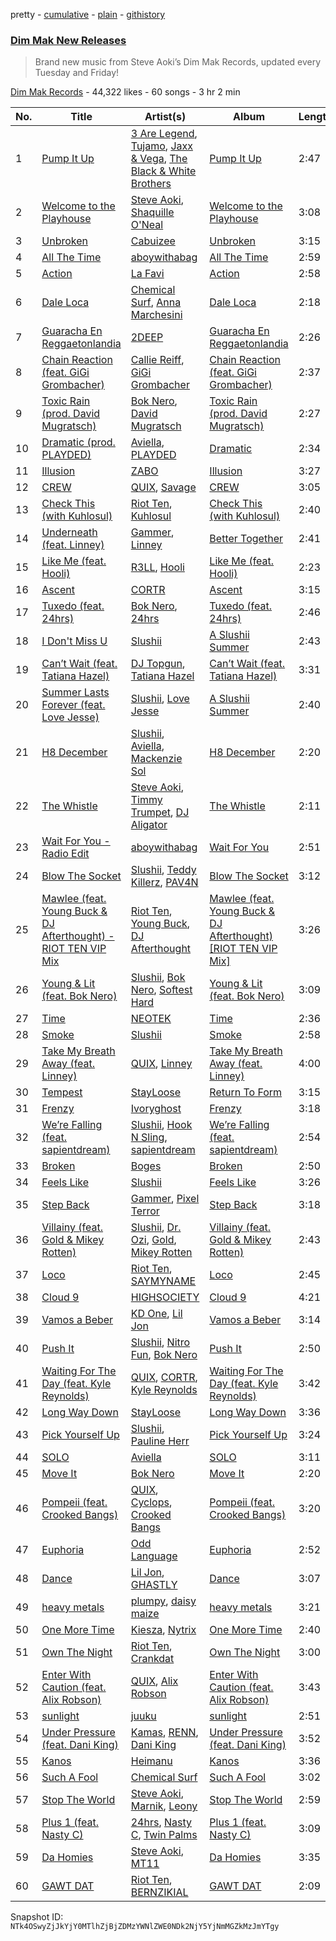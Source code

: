 pretty - [cumulative](/playlists/cumulative/6Gp3E89xD6vRQtuAKFizMo.md) - [plain](/playlists/plain/6Gp3E89xD6vRQtuAKFizMo) - [githistory](https://github.githistory.xyz/mackorone/spotify-playlist-archive/blob/main/playlists/plain/6Gp3E89xD6vRQtuAKFizMo)

### [Dim Mak New Releases](https://open.spotify.com/playlist/6Gp3E89xD6vRQtuAKFizMo)

> Brand new music from Steve Aoki’s Dim Mak Records, updated every Tuesday and Friday!

[Dim Mak Records](https://open.spotify.com/user/dimmakrecords) - 44,322 likes - 60 songs - 3 hr 2 min

| No. | Title | Artist(s) | Album | Length |
|---|---|---|---|---|
| 1 | [Pump It Up](https://open.spotify.com/track/0qmua4YsDzfz9svXRNtOgb) | [3 Are Legend](https://open.spotify.com/artist/6w0JXd2nT27GXVTbsuQ2II), [Tujamo](https://open.spotify.com/artist/2vVNxGBvKRQMWwI5c8KmYh), [Jaxx & Vega](https://open.spotify.com/artist/7bdZVVcdyFjxVRj6vCVk9w), [The Black & White Brothers](https://open.spotify.com/artist/6xaKognesdbX04PEXszfcv) | [Pump It Up](https://open.spotify.com/album/25iABixZchqQ3DC7dFdR6v) | 2:47 |
| 2 | [Welcome to the Playhouse](https://open.spotify.com/track/1qXTtWP0sNcePb3tT2eHWL) | [Steve Aoki](https://open.spotify.com/artist/77AiFEVeAVj2ORpC85QVJs), [Shaquille O'Neal](https://open.spotify.com/artist/67RWyN1fDOu7WuSTIi5hE7) | [Welcome to the Playhouse](https://open.spotify.com/album/6hhEQkw3cuI1HQ61Xma7Cy) | 3:08 |
| 3 | [Unbroken](https://open.spotify.com/track/7Dmucn3yhrWeSuaCYoR03n) | [Cabuizee](https://open.spotify.com/artist/60v1WXUYLa0WGarCGy7hF4) | [Unbroken](https://open.spotify.com/album/74IUD0zluNFVCdHgSNtFS8) | 3:15 |
| 4 | [All The Time](https://open.spotify.com/track/0cWqIiQczIXVORSfVxbg1X) | [aboywithabag](https://open.spotify.com/artist/6PqSrv8S89SEEpHAAqpUtY) | [All The Time](https://open.spotify.com/album/04Er7EWQFPjGPTthhPLh7n) | 2:59 |
| 5 | [Action](https://open.spotify.com/track/60fyTAA4YUDrlvXKTbd9WK) | [La Favi](https://open.spotify.com/artist/5lnsY88L4HEVxNUMCefego) | [Action](https://open.spotify.com/album/0gAtf1frqEswUJlQFZOKQm) | 2:58 |
| 6 | [Dale Loca](https://open.spotify.com/track/2gadKaKUi5ZGtzawTUfLwr) | [Chemical Surf](https://open.spotify.com/artist/7LgAW1ZiEd8f3HtCMGFaGx), [Anna Marchesini](https://open.spotify.com/artist/5pgt3A5TmZz94jyIbUPbtD) | [Dale Loca](https://open.spotify.com/album/2lawLhKlGRsqvS4ETYdPqW) | 2:18 |
| 7 | [Guaracha En Reggaetonlandia](https://open.spotify.com/track/1LwzyjKxQiUwfBWpuwlapN) | [2DEEP](https://open.spotify.com/artist/1ky3PEixUHYvSHGeO8TSmb) | [Guaracha En Reggaetonlandia](https://open.spotify.com/album/2c1dWyAgvufd10liQGhbUf) | 2:26 |
| 8 | [Chain Reaction \(feat\. GiGi Grombacher\)](https://open.spotify.com/track/4gVsfMkda6yNTVDBq2YJuC) | [Callie Reiff](https://open.spotify.com/artist/0XRFU9DhKXOo9vM4wKClyy), [GiGi Grombacher](https://open.spotify.com/artist/4F18x5o9JJ3TbuXfyry04n) | [Chain Reaction \(feat\. GiGi Grombacher\)](https://open.spotify.com/album/2zN7MtOiLmtQOgv0jMYXWd) | 2:37 |
| 9 | [Toxic Rain \(prod\. David Mugratsch\)](https://open.spotify.com/track/7b2FGXLZY3ABSxVgkpccCf) | [Bok Nero](https://open.spotify.com/artist/7rnzdGq1qPizursGNI1P0V), [David Mugratsch](https://open.spotify.com/artist/4XfRLnRSjs8AjtLOQgWPud) | [Toxic Rain \(prod\. David Mugratsch\)](https://open.spotify.com/album/5ijTP9RBfREShGfAQ90rrP) | 2:27 |
| 10 | [Dramatic \(prod\. PLAYDED\)](https://open.spotify.com/track/2KIJSmiVOO0Obh6h1rx8ti) | [Aviella](https://open.spotify.com/artist/5UA4NsiBgSQICPFMDKcPAe), [PLAYDED](https://open.spotify.com/artist/2bVDBU5YmauWpiN1LJ8ZkL) | [Dramatic](https://open.spotify.com/album/0QuSvdYztrOUUPE5E6WKpP) | 2:34 |
| 11 | [Illusion](https://open.spotify.com/track/7Kqqg2agWjcT0nBVpzqA4B) | [ZABO](https://open.spotify.com/artist/19zQevA415Jm6ThEtIwVIb) | [Illusion](https://open.spotify.com/album/159iw0k9cDQehxfOECRZgW) | 3:27 |
| 12 | [CREW](https://open.spotify.com/track/4jP8t7NUr3ESUZ3b5Zmp6M) | [QUIX](https://open.spotify.com/artist/19EW4WBhl0fvZUQgi7wV5M), [Savage](https://open.spotify.com/artist/1GbrJTB56Xs4XQGlmVbaCf) | [CREW](https://open.spotify.com/album/7251NIf38i495LPXBgj6UY) | 3:05 |
| 13 | [Check This \(with Kuhlosul\)](https://open.spotify.com/track/0hSMYFjDOvzULFrOtmC3s6) | [Riot Ten](https://open.spotify.com/artist/2Zxy5LwBatI5kw4uponwHQ), [Kuhlosul](https://open.spotify.com/artist/4xSAcIQ6LiD8MwJKdlKDfm) | [Check This \(with Kuhlosul\)](https://open.spotify.com/album/38mQizKbMFN1w8PM238v4k) | 2:40 |
| 14 | [Underneath \(feat\. Linney\)](https://open.spotify.com/track/5ENZmalv3TTuZyZpihKyg1) | [Gammer](https://open.spotify.com/artist/5nd7jnne7zbsV2J5jBKNOY), [Linney](https://open.spotify.com/artist/0vomb9Zaob10lPzxBcIiNb) | [Better Together](https://open.spotify.com/album/1Ap4fL7irXlphPx9XIMkwq) | 2:41 |
| 15 | [Like Me \(feat\. Hooli\)](https://open.spotify.com/track/5NIRCmno5NeeDl8Bu5z0M9) | [R3LL](https://open.spotify.com/artist/1oIdLFKLJx0NicqeiEvBj5), [Hooli](https://open.spotify.com/artist/2WyNeweHZJAuEy3Mrtj0iW) | [Like Me \(feat\. Hooli\)](https://open.spotify.com/album/0rpyBk3C7Ttr7AyzlSyULH) | 2:23 |
| 16 | [Ascent](https://open.spotify.com/track/71R8InTY1qrseVysUhGE8X) | [CORTR](https://open.spotify.com/artist/7tGnQKzE0tFRKKK7gf8cYV) | [Ascent](https://open.spotify.com/album/4IPhl0uklSlmoSzZpA0yGc) | 3:15 |
| 17 | [Tuxedo \(feat\. 24hrs\)](https://open.spotify.com/track/4Aps6ZUREBf9WKAOhfjDS0) | [Bok Nero](https://open.spotify.com/artist/7rnzdGq1qPizursGNI1P0V), [24hrs](https://open.spotify.com/artist/4isewEHTP7Az2QheDdBQ6J) | [Tuxedo \(feat\. 24hrs\)](https://open.spotify.com/album/3fRXsweRm7Z2fVxlTzM4tk) | 2:46 |
| 18 | [I Don't Miss U](https://open.spotify.com/track/5yHpXftp1WadoINgFucZTz) | [Slushii](https://open.spotify.com/artist/41rVuRHYAiH7ltBTHVR9We) | [A Slushii Summer](https://open.spotify.com/album/10DadGGffvTnLB0kyr9YZn) | 2:43 |
| 19 | [Can’t Wait \(feat\. Tatiana Hazel\)](https://open.spotify.com/track/6zKYgILhhx9vYGa4imIvFm) | [DJ Topgun](https://open.spotify.com/artist/1Ykj5FmV9qh5ghbQn5qVx2), [Tatiana Hazel](https://open.spotify.com/artist/5NvrRBcK6hRuboOL0CtZXU) | [Can’t Wait \(feat\. Tatiana Hazel\)](https://open.spotify.com/album/52E6cNhQu9YtNb1x6qP9vf) | 3:31 |
| 20 | [Summer Lasts Forever \(feat\. Love Jesse\)](https://open.spotify.com/track/32piXs0Tz0bkuYMfB4Cazk) | [Slushii](https://open.spotify.com/artist/41rVuRHYAiH7ltBTHVR9We), [Love Jesse](https://open.spotify.com/artist/1PrmIUrwSolIGJfWzJ1qD5) | [A Slushii Summer](https://open.spotify.com/album/10DadGGffvTnLB0kyr9YZn) | 2:40 |
| 21 | [H8 December](https://open.spotify.com/track/2GmduVx3DDAyqMys6xgqem) | [Slushii](https://open.spotify.com/artist/41rVuRHYAiH7ltBTHVR9We), [Aviella](https://open.spotify.com/artist/5UA4NsiBgSQICPFMDKcPAe), [Mackenzie Sol](https://open.spotify.com/artist/3E9DITocLFcvQi0v56uhYA) | [H8 December](https://open.spotify.com/album/7uyYsla4oPYWFRWwHYJ71S) | 2:20 |
| 22 | [The Whistle](https://open.spotify.com/track/0nYD5euxX3xsIe9bda0Fqg) | [Steve Aoki](https://open.spotify.com/artist/77AiFEVeAVj2ORpC85QVJs), [Timmy Trumpet](https://open.spotify.com/artist/0CbeG1224FS58EUx4tPevZ), [DJ Aligator](https://open.spotify.com/artist/76JqkTKxRVKBFabbPiB8g6) | [The Whistle](https://open.spotify.com/album/6Ml1rV2N0McOkkfUU8k7iR) | 2:11 |
| 23 | [Wait For You \- Radio Edit](https://open.spotify.com/track/1Mge9Dsm61dHkXVQkLY2Es) | [aboywithabag](https://open.spotify.com/artist/6PqSrv8S89SEEpHAAqpUtY) | [Wait For You](https://open.spotify.com/album/4oDhPuAO99SV2eccvGKO3w) | 2:51 |
| 24 | [Blow The Socket](https://open.spotify.com/track/3o9c2W2OrQe4i1KE0QjQdW) | [Slushii](https://open.spotify.com/artist/41rVuRHYAiH7ltBTHVR9We), [Teddy Killerz](https://open.spotify.com/artist/4xaF2VIGwhWyEMbM6GuLdm), [PAV4N](https://open.spotify.com/artist/1csMDtU42ZYNaqadbA4TAK) | [Blow The Socket](https://open.spotify.com/album/6Vg0yJzjpsJdwlrAN0dyzh) | 3:12 |
| 25 | [Mawlee \(feat\. Young Buck & DJ Afterthought\) \- RIOT TEN VIP Mix](https://open.spotify.com/track/43885roVl0jIEIpWT1yzyP) | [Riot Ten](https://open.spotify.com/artist/2Zxy5LwBatI5kw4uponwHQ), [Young Buck](https://open.spotify.com/artist/4pr7J7wzgObkE3DD3Izi7q), [DJ Afterthought](https://open.spotify.com/artist/46yoMIbiLf1tIH3CRZiSGX) | [Mawlee \(feat\. Young Buck & DJ Afterthought\) \[RIOT TEN VIP Mix\]](https://open.spotify.com/album/307ezARBk8h7JbrIPvMeSu) | 3:26 |
| 26 | [Young & Lit \(feat\. Bok Nero\)](https://open.spotify.com/track/6KnBrpwDJZgMAIXXyRFkEN) | [Slushii](https://open.spotify.com/artist/41rVuRHYAiH7ltBTHVR9We), [Bok Nero](https://open.spotify.com/artist/7rnzdGq1qPizursGNI1P0V), [Softest Hard](https://open.spotify.com/artist/1smczP1QDorQcyiGA69tF6) | [Young & Lit \(feat\. Bok Nero\)](https://open.spotify.com/album/0cwp9pwywIQAjMfIuezSJM) | 3:09 |
| 27 | [Time](https://open.spotify.com/track/08J3WyZe6XG53cL8OW3ZnU) | [NEOTEK](https://open.spotify.com/artist/44btqMHopGiWCGHMtFw3mv) | [Time](https://open.spotify.com/album/6Q7CghzgduIYq5exyNO2Pv) | 2:36 |
| 28 | [Smoke](https://open.spotify.com/track/6ApteRcCdPgoSlE5jCYWxs) | [Slushii](https://open.spotify.com/artist/41rVuRHYAiH7ltBTHVR9We) | [Smoke](https://open.spotify.com/album/1yr7m2ScfY46QpjJacjdKG) | 2:58 |
| 29 | [Take My Breath Away \(feat\. Linney\)](https://open.spotify.com/track/4MrSl40iewpWmkq0GOi849) | [QUIX](https://open.spotify.com/artist/19EW4WBhl0fvZUQgi7wV5M), [Linney](https://open.spotify.com/artist/0vomb9Zaob10lPzxBcIiNb) | [Take My Breath Away \(feat\. Linney\)](https://open.spotify.com/album/5DPdR5DXrXQ2sV7H1yMJKe) | 4:00 |
| 30 | [Tempest](https://open.spotify.com/track/5gCKPDM4n94TD4c0D8fxJj) | [StayLoose](https://open.spotify.com/artist/6kyUfziWP8ydAsKzyXsC83) | [Return To Form](https://open.spotify.com/album/6nJAkFOqU6cTHBZR4W9BvX) | 3:15 |
| 31 | [Frenzy](https://open.spotify.com/track/7aPb8EasDwT3CetqJPtZF6) | [Ivoryghost](https://open.spotify.com/artist/7bqVQ6CwlOmsuQ7QnhEBR8) | [Frenzy](https://open.spotify.com/album/4ImJzC49JzlIyi4xcgW5oo) | 3:18 |
| 32 | [We’re Falling \(feat\. sapientdream\)](https://open.spotify.com/track/3kaVh7zUaVT87qnHngdnCF) | [Slushii](https://open.spotify.com/artist/41rVuRHYAiH7ltBTHVR9We), [Hook N Sling](https://open.spotify.com/artist/3iN9k8uvm4WrgdlOigOH8D), [sapientdream](https://open.spotify.com/artist/4wOqWyXZiVMLchDC2H9CyP) | [We’re Falling \(feat\. sapientdream\)](https://open.spotify.com/album/1rrrcWXR4L1LPOaDgAg1ks) | 2:54 |
| 33 | [Broken](https://open.spotify.com/track/5wJd3MxskA8fWPxlgWzmWM) | [Boges](https://open.spotify.com/artist/2Wkblvn5eq5592TmfNSATt) | [Broken](https://open.spotify.com/album/0UCf4BfEcqY7uQlpVdFFRQ) | 2:50 |
| 34 | [Feels Like](https://open.spotify.com/track/2dJC7TpwGn8b2ricS0nnZV) | [Slushii](https://open.spotify.com/artist/41rVuRHYAiH7ltBTHVR9We) | [Feels Like](https://open.spotify.com/album/0VH6K3eQTPE3sdFAbNnW65) | 3:26 |
| 35 | [Step Back](https://open.spotify.com/track/0oHEiGSJjfLROTq55TEoFl) | [Gammer](https://open.spotify.com/artist/5nd7jnne7zbsV2J5jBKNOY), [Pixel Terror](https://open.spotify.com/artist/3DajvNySJjylWpCSeXefFm) | [Step Back](https://open.spotify.com/album/3raiGz0JFTWpnzvMgJtnC2) | 3:18 |
| 36 | [Villainy \(feat\. Gold & Mikey Rotten\)](https://open.spotify.com/track/3279d3UVvnvJGhZOHj5Mtq) | [Slushii](https://open.spotify.com/artist/41rVuRHYAiH7ltBTHVR9We), [Dr\. Ozi](https://open.spotify.com/artist/2tKDLqWxsyXDmWoA4tHspF), [Gold](https://open.spotify.com/artist/6ImUn600ZnHXjWRuYDMh4H), [Mikey Rotten](https://open.spotify.com/artist/1zHT9y9IMhDCl0j6TSkZ1m) | [Villainy \(feat\. Gold & Mikey Rotten\)](https://open.spotify.com/album/7I439tCjMMzzWE1bauLG06) | 2:43 |
| 37 | [Loco](https://open.spotify.com/track/0jpJNvfr7oBTn5AQnpjEoC) | [Riot Ten](https://open.spotify.com/artist/2Zxy5LwBatI5kw4uponwHQ), [SAYMYNAME](https://open.spotify.com/artist/1PP0a3KRZiaqtahgtJ3bdv) | [Loco](https://open.spotify.com/album/6mhUBbGECknvUeH5TzmrCi) | 2:45 |
| 38 | [Cloud 9](https://open.spotify.com/track/1hHtStAWuaS1iCBZCdU44x) | [HIGHSOCIETY](https://open.spotify.com/artist/32MQN2sITkJGNQN40QLPEa) | [Cloud 9](https://open.spotify.com/album/4X8VkITNuqIpWDWWKjBu3B) | 4:21 |
| 39 | [Vamos a Beber](https://open.spotify.com/track/6mc1TOxoCF9H4q7nvxjGyd) | [KD One](https://open.spotify.com/artist/2KsIqWw1S0S8L8f86GwEMb), [Lil Jon](https://open.spotify.com/artist/7sfl4Xt5KmfyDs2T3SVSMK) | [Vamos a Beber](https://open.spotify.com/album/1wNNIHN5hLmdxWIPUkoffz) | 3:14 |
| 40 | [Push It](https://open.spotify.com/track/2K1613LBzxXXXlJGunZcLd) | [Slushii](https://open.spotify.com/artist/41rVuRHYAiH7ltBTHVR9We), [Nitro Fun](https://open.spotify.com/artist/4XU5f8nGiPMr6eetud6epC), [Bok Nero](https://open.spotify.com/artist/7rnzdGq1qPizursGNI1P0V) | [Push It](https://open.spotify.com/album/7uulMJZsnWA6PS32T4tGpO) | 2:50 |
| 41 | [Waiting For The Day \(feat\. Kyle Reynolds\)](https://open.spotify.com/track/6VGqFX2ZOLbdhtOZXNXY2k) | [QUIX](https://open.spotify.com/artist/19EW4WBhl0fvZUQgi7wV5M), [CORTR](https://open.spotify.com/artist/7tGnQKzE0tFRKKK7gf8cYV), [Kyle Reynolds](https://open.spotify.com/artist/5yhR0OqJhkbQ2y76XUte3R) | [Waiting For The Day \(feat\. Kyle Reynolds\)](https://open.spotify.com/album/1yKCAwWiURqdUyA7yi7yHu) | 3:42 |
| 42 | [Long Way Down](https://open.spotify.com/track/4Gn8upxtpncAQRBaqhYBGz) | [StayLoose](https://open.spotify.com/artist/6kyUfziWP8ydAsKzyXsC83) | [Long Way Down](https://open.spotify.com/album/3iDpry2d331nweoBhOJMTm) | 3:36 |
| 43 | [Pick Yourself Up](https://open.spotify.com/track/0J8OvXFVL0pWnWlBXci8tv) | [Slushii](https://open.spotify.com/artist/41rVuRHYAiH7ltBTHVR9We), [Pauline Herr](https://open.spotify.com/artist/66VgJGpaRMwrNaS2MPqIDf) | [Pick Yourself Up](https://open.spotify.com/album/0zS29gsuNofvUXl7rPgB6Y) | 3:24 |
| 44 | [SOLO](https://open.spotify.com/track/51gPXzSUjtjlgOtGh7M0bd) | [Aviella](https://open.spotify.com/artist/5UA4NsiBgSQICPFMDKcPAe) | [SOLO](https://open.spotify.com/album/5v7v1enr2SRCVNyeGUCF4y) | 3:11 |
| 45 | [Move It](https://open.spotify.com/track/14JGGrnRhzw34yqcIlPlG6) | [Bok Nero](https://open.spotify.com/artist/7rnzdGq1qPizursGNI1P0V) | [Move It](https://open.spotify.com/album/5wktvgz5IqlWiSegQBvQxo) | 2:20 |
| 46 | [Pompeii \(feat\. Crooked Bangs\)](https://open.spotify.com/track/1lh1f7hKVPSX70kBb6Uf4v) | [QUIX](https://open.spotify.com/artist/19EW4WBhl0fvZUQgi7wV5M), [Cyclops](https://open.spotify.com/artist/1vOTVnnyLvVTeuwrZLghCN), [Crooked Bangs](https://open.spotify.com/artist/4gkZO2kbnE03K8xGmZ2DJu) | [Pompeii \(feat\. Crooked Bangs\)](https://open.spotify.com/album/3Y10pwQZ9FUIpOelXxirRx) | 3:20 |
| 47 | [Euphoria](https://open.spotify.com/track/7l9iHqc96MliysA243IK2V) | [Odd Language](https://open.spotify.com/artist/6jo39RCQ903pfIWvev74XB) | [Euphoria](https://open.spotify.com/album/41ANCAUNiWvzR9cjxq5iVD) | 2:52 |
| 48 | [Dance](https://open.spotify.com/track/3wlooR2v0HO309z0maRmO3) | [Lil Jon](https://open.spotify.com/artist/7sfl4Xt5KmfyDs2T3SVSMK), [GHASTLY](https://open.spotify.com/artist/2Sa4c9qKaI7ILJs8D6gUCh) | [Dance](https://open.spotify.com/album/31JMEsEl6SsAArvR0WLwQ3) | 3:07 |
| 49 | [heavy metals](https://open.spotify.com/track/4sI100hB4VQQqHQonPq9I2) | [plumpy](https://open.spotify.com/artist/50OV9n9Rnrf8BqUdzEVZMI), [daisy maize](https://open.spotify.com/artist/6SAsm9v5Z1fJpbrXGvuQu4) | [heavy metals](https://open.spotify.com/album/1l3e0TB5IdVOwFuOleUmjo) | 3:21 |
| 50 | [One More Time](https://open.spotify.com/track/16qzW0XywVLTpAhCwPH8y6) | [Kiesza](https://open.spotify.com/artist/4zxvC7CRGvggq9EWXOpwAo), [Nytrix](https://open.spotify.com/artist/1s8cu0X2A5YDwCLRN8AjFa) | [One More Time](https://open.spotify.com/album/32INDtZDynyEP0PqpLiOog) | 2:40 |
| 51 | [Own The Night](https://open.spotify.com/track/73yiAXig9qPlUYYAQGTT8F) | [Riot Ten](https://open.spotify.com/artist/2Zxy5LwBatI5kw4uponwHQ), [Crankdat](https://open.spotify.com/artist/5lCekoJW9jNq01B1wiqdAb) | [Own The Night](https://open.spotify.com/album/7C5kxq9EAe1TeyT0fMiOB3) | 3:00 |
| 52 | [Enter With Caution \(feat\. Alix Robson\)](https://open.spotify.com/track/4sDBG6YWfUcWd6Cev8fWUJ) | [QUIX](https://open.spotify.com/artist/19EW4WBhl0fvZUQgi7wV5M), [Alix Robson](https://open.spotify.com/artist/79GdQ9zaVZKtAIe5XSItbT) | [Enter With Caution \(feat\. Alix Robson\)](https://open.spotify.com/album/15ShC3FREY48amM8OYEP0E) | 3:43 |
| 53 | [sunlight](https://open.spotify.com/track/6a3x9zlNGV7p0W1OiAqwsE) | [juuku](https://open.spotify.com/artist/2ixBQngmF4ZFXYHi8sJTfl) | [sunlight](https://open.spotify.com/album/2Mo4wiX9gCcL69yyCwhvdU) | 2:51 |
| 54 | [Under Pressure \(feat\. Dani King\)](https://open.spotify.com/track/317fuhJ0JKXQetp2ArD8L9) | [Kamas](https://open.spotify.com/artist/0HwWTf9vdcVii8ly6BP6M2), [RENN](https://open.spotify.com/artist/5avSbzlS5gKrlQ4uc718jA), [Dani King](https://open.spotify.com/artist/3IoL23eRnUfAwnOTsbTLVp) | [Under Pressure \(feat\. Dani King\)](https://open.spotify.com/album/4oz3RAbrJPvTB4B8dv3CFD) | 3:52 |
| 55 | [Kanos](https://open.spotify.com/track/7DjifpgNrYVPKFcrb6vzqr) | [Heimanu](https://open.spotify.com/artist/01mvWXVNW6Gz5Oxf6bQrtM) | [Kanos](https://open.spotify.com/album/4ziuSY0MpYg3UwNoGqv5uf) | 3:36 |
| 56 | [Such A Fool](https://open.spotify.com/track/0X3byZemxzyGTIIA7A2WGS) | [Chemical Surf](https://open.spotify.com/artist/7LgAW1ZiEd8f3HtCMGFaGx) | [Such A Fool](https://open.spotify.com/album/6hx1sl6hIlnIpRizDhTId2) | 3:02 |
| 57 | [Stop The World](https://open.spotify.com/track/0exb2sKaTVyq2AmTKJmdwo) | [Steve Aoki](https://open.spotify.com/artist/77AiFEVeAVj2ORpC85QVJs), [Marnik](https://open.spotify.com/artist/6S3KljEiIOWoLMUyZrkQUc), [Leony](https://open.spotify.com/artist/2NpPlwwDVYR5dIj0F31EcC) | [Stop The World](https://open.spotify.com/album/5tjyquuAUCmHet1Fn1kLUW) | 2:59 |
| 58 | [Plus 1 \(feat\. Nasty C\)](https://open.spotify.com/track/5Vd61zAJWNiPlj7JLT7Elj) | [24hrs](https://open.spotify.com/artist/4isewEHTP7Az2QheDdBQ6J), [Nasty C](https://open.spotify.com/artist/2gzWmhOZhDN6gXL49JW9qj), [Twin Palms](https://open.spotify.com/artist/3vLMWHCUvKGdN901ti7ylE) | [Plus 1 \(feat\. Nasty C\)](https://open.spotify.com/album/6JWPlOkQqI3zBheWVemmJP) | 3:09 |
| 59 | [Da Homies](https://open.spotify.com/track/47xNlfeg2FAIENeBC79kye) | [Steve Aoki](https://open.spotify.com/artist/77AiFEVeAVj2ORpC85QVJs), [MT11](https://open.spotify.com/artist/1dupVc2k1FzwKcGNPX08ks) | [Da Homies](https://open.spotify.com/album/3NJWsGiRPEyCOLKq1jB5Ac) | 3:35 |
| 60 | [GAWT DAT](https://open.spotify.com/track/1f85WCujZOQNu1dEF9HyT1) | [Riot Ten](https://open.spotify.com/artist/2Zxy5LwBatI5kw4uponwHQ), [BERNZIKIAL](https://open.spotify.com/artist/3oogxA4znb5A8ZVgp5viNS) | [GAWT DAT](https://open.spotify.com/album/3SB7QVqWIHfhPubOPc0j9T) | 2:09 |

Snapshot ID: `NTk4OSwyZjJkYjY0MTlhZjBjZDMzYWNlZWE0NDk2NjY5YjNmMGZkMzJmYTgy`
